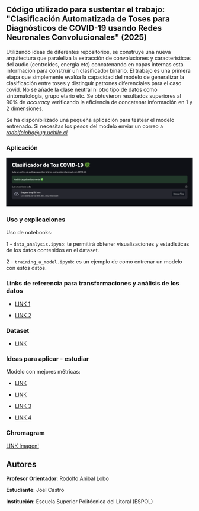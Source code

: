 ## Código utilizado para sustentar el trabajo: "Clasificación Automatizada de Toses para Diagnósticos de COVID-19 usando Redes Neuronales Convolucionales" (2025)

Utilizando ideas de diferentes repositorios, se construye una nueva arquitectura que paraleliza la extracción de convoluciones y características del audio (centroides, energía etc) concatenando en capas internas esta información para construir un clasificador binario. El trabajo es una primera etapa que simplemente evalúa la capacidad del modelo de generalizar la clasificación entre toses y distinguir patrones diferenciales para el caso covid. No se añade la clase neutral ni otro tipo de datos como sintomatología, grupo etario etc. Se obtuvieron resultados superiores al 90% de *accuracy* verificando la eficiencia de concatenar información en 1 y 2 dimensiones. 

Se ha disponibilizado una pequeña aplicación para testear el modelo entrenado.
Si necesitas los pesos del modelo enviar un correo a *rodolfolobo@ug.uchile.cl*

### Aplicación
![](/images/app.png)

### Uso y explicaciones

Uso de notebooks: 

1 - ```data_analysis.ipynb```: te permitirá obtener visualizaciones y estadísticas de los datos contenidos en el dataset. 

2 - ```training_a_model.ipynb```: es un ejemplo de como entrenar un modelo con estos datos. 


### Links de referencia para transformaciones y análisis de los datos

- [LINK 1](https://www.kaggle.com/code/nasrulhakim86/covid-19-screening-from-audio-part-1)

- [LINK 2](https://www.kaggle.com/code/nasrulhakim86/covid-19-screening-from-audio-part-2)

### Dataset 

- [LINK](https://www.kaggle.com/code/sidwc121/covid-cough-positive-extraction)


### Ideas para aplicar - estudiar 

Modelo con mejores métricas: 

- [LINK](https://github.com/mrzaizai2k/Coughvid-19-CRNN-attention/blob/main/coughvid-19-crnn-attention.ipynb)

- [LINK](https://github.com/Klangio/covid-19-cough-classification)

- [LINK 3](https://pub.towardsai.net/how-did-binary-cross-entropy-loss-come-into-existence-68e38509d2b)

- [LINK 4](⁠https://gombru.github.io/2018/05/23/cross_entropy_loss/)

### Chromagram 
[LINK Imagen!](https://en.wikipedia.org/wiki/Chroma_feature#/media/File:ChromaFeatureCmajorScaleScoreAudioColor.png)


## Autores 

**Profesor Orientador**: Rodolfo Anibal Lobo

**Estudiante**: Joel Castro

**Institución**: Escuela Superior Politécnica del Litoral (ESPOL)